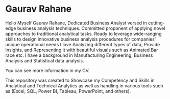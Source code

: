# Gaurav Rahane
Hello Myself Gaurav Rahane, Dedicated Business Analyst versed in cutting-edge business analysis techniques. Committed proponent of applying novel approaches to traditional analytical tasks. Ready to leverage wide-ranging skills to design innovative business analysis procedures for companies' unique operational needs
I love Analyzing different types of data, Provide Insights, and Representing it with beautiful visuals such as Animated Bar race etc.
I have a background in Manufacturing Engineering, Business Analysis and Statistical data analysis.

You can see more information in my CV.

This repository was created to Showcase my Competency and Skills in Analytical and Technical Analytics as well as handling in various tools such as (Excel, SQL, Power BI, Tableau, PowerPoint, and others).
